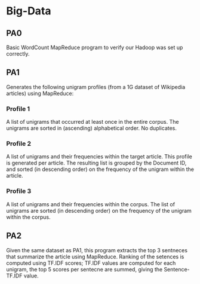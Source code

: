 # Big-Data

## PA0
Basic WordCount MapReduce program to verify our Hadoop was set up correctly. 

## PA1
Generates the following unigram profiles (from a 1G dataset of Wikipedia articles) using MapReduce:
### Profile 1
A list of unigrams that occurred at least once in the entire corpus. The unigrams are sorted in (ascending) alphabetical order. No duplicates.
### Profile 2
A list of unigrams and their frequencies within the target article. This profile is generated per article. The resulting list is grouped by the Document ID, and sorted (in descending order) on the frequency of the unigram within the article.
### Profile 3
A list of unigrams and their frequencies within the corpus. The list of unigrams are sorted (in descending order) on the frequency of the unigram within the corpus.

## PA2
Given the same dataset as PA1, this program extracts the top 3 sentneces that summarize the article using MapReduce. Ranking of the setences is computed using TF.IDF scores; TF.IDF values are computed for each unigram, the top 5 scores per sentecne are summed, giving the Sentence-TF.IDF value.

